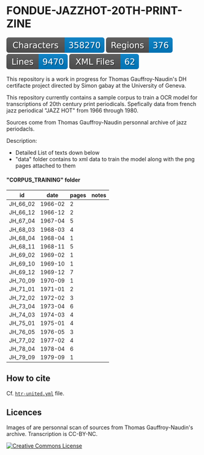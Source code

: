 # FONDUE-JAZZHOT-20TH-PRINT-ZINE


![characters badge](badges/characters.svg) ![regions badge](badges/regions.svg) ![lines badge](badges/lines.svg) ![files badge](badges/files.svg)

This repository is a work in progress for Thomas Gauffroy-Naudin's DH certifacte project directed by Simon gabay at the University of Geneva.
 
This repository currently contains a sample corpus to train a OCR model for transcriptions of 20th century print periodicals. Spefically data from french jazz periodical "JAZZ HOT" from 1966 through 1980.

Sources come from Thomas Gauffroy-Naudin personnal archive of jazz periodacls.

Description:
- Detailed List of texts down below
- "data" folder contains to xml data to train the model along with the png pages attached to them

#### "CORPUS_TRAINING" folder

| id        | date     | pages | notes |
|-----------|---------|-------|-------|
| JH_66_02 | 1966-02 |   2   |       |
| JH_66_12 | 1966-12 |   2   |       |
| JH_67_04 | 1967-04 |   5   |       |
| JH_68_03 | 1968-03 |  4    |       |
| JH_68_04 | 1968-04 |  1    |       |
| JH_68_11 | 1968-11 |  5     |       |
| JH_69_02 | 1969-02 |  1     |       |
| JH_69_10 | 1969-10 |  1     |       |
| JH_69_12 | 1969-12 |  7     |       |
| JH_70_09 | 1970-09 |  1     |       |
| JH_71_01 | 1971-01 |  2     |       |
| JH_72_02 | 1972-02 |  3     |       |
| JH_73_04 | 1973-04 |  6     |       |
| JH_74_03 | 1974-03 |  4     |       |
| JH_75_01 | 1975-01 |  4     |       |
| JH_76_05 | 1976-05 |  3     |       |
| JH_77_02 | 1977-02 |  4     |       |
| JH_78_04 | 1978-04 |  6     |       |
| JH_79_09 | 1979-09 |  1     |       |




## How to cite

Cf. [`htr-united.yml`]() file.


## Licences
 
Images of are personnal scan of sources from Thomas Gauffroy-Naudin's archive.
Transcription is CC-BY-NC. 

<a rel="license" href="https://creativecommons.org/licenses/by/2.0"><img alt="Creative Commons License" style="border-width:0" src="https://upload.wikimedia.org/wikipedia/commons/d/d3/Cc_by-nc_icon.svg" /></a><br /> 






